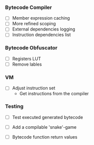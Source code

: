 ### Bytecode Compiler
- [ ] Member expression caching
- [ ] More refined scoping
- [ ] External dependencies logging
- [ ] Instruction dependencies list

### Bytecode Obfuscator
- [ ] Registers LUT
- [ ] Remove lables

### VM
- [ ] Adjust instruction set
  - Get instructions from the compiler

### Testing
- [ ] Test executed generated bytecode
- [ ] Add a compilable 'snake'-game
- [ ] Bytecode function return values


